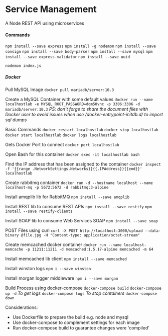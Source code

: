 # Service Management 

A Node REST API using microservices

#### Commands

```npm install --save express```
```npm install -g nodemon```
```npm install --save consign```
```npm install --save body-parser```
```npm install --save mysql```
```npm install --save express-validator```
```npm install --save uuid```

```nodemon index.js```

##### Docker

Pull MySQL Image
```docker pull mariadb/server:10.3```

Create a MySQL Container with some default values
```docker run --name localhostlab -e MYSQL_ROOT_PASSWORD=dqm50vnc -p 3306:3306 -d mariadb/server:10.3```
*PS: don't forge to share the document files with Docker user to avoid issues when use /docker-entrypoint-initdb.d/ to import sql dumps*

Basic Commands
```docker restart localhostlab```
```docker stop localhostlab```
```docker start localhostlab```
```docker logs localhostlab```

Gets Docker Port to connect
```docker port localhostlab```

Open Bash for this container
```docker exec -it localhostlab bash```

Find the IP address that has been assigned to the container
```docker inspect -f '{{range .NetworkSettings.Networks}}{{.IPAddress}}{{end}}' localhostlab```

Create rabbitmq container
```docker run -d --hostname localhost --name localhost-mq -p 5672:5672 -d rabbitmq:3-alpine```

Install amqplib lib for RabbitMQ
```npm install --save amqplib```

Install REST lib to consume REST APIs
```npm install --save restify```
```npm install --save restify-clients```

Install SOAP lib to consume Web Services SOAP
```npm install --save soap```

POST Files using curl
```curl -X POST http://localhost:3000/upload --data-binary @file.jpg -H "Content-type: application/octet-stream"```

Create memcached docker container
```docker run --name localhost-memcache -p 11211:11211 -d memcached:1.5.17-alpine memcached -m 64```

Install memcached lib client
```npm install --save memcached```

Install winston logs
```npm i --save winston```

Install morgan logger middleware
```npm i --save morgan```

Build Process using docker-compose
```docker-compose build```
```docker-compose up -d```
*To get logs* ```docker-compose logs```
*To stop containers* ```docker-compose down```

Considerations:

- Use Dockerfile to prepare the build e.g. node and mysql
- Use docker-compose to complement settings for each image
- Run docker-compose build to guarantee changes were 'compiled'